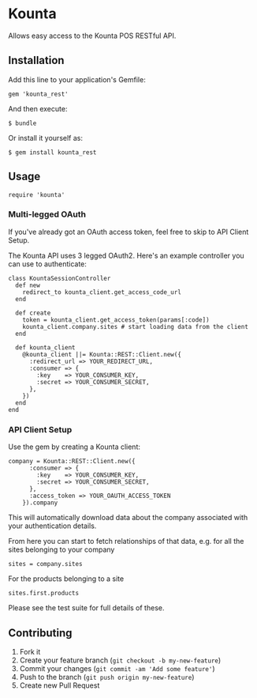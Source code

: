 # Kounta

Allows easy access to the Kounta POS RESTful API.

## Installation

Add this line to your application's Gemfile:

    gem 'kounta_rest'

And then execute:

    $ bundle

Or install it yourself as:

    $ gem install kounta_rest

## Usage

    require 'kounta'

### Multi-legged OAuth

If you've already got an OAuth access token, feel free to skip to API Client Setup.

The Kounta API uses 3 legged OAuth2. Here's an example controller you can use to authenticate:

    class KountaSessionController  
      def new
        redirect_to kounta_client.get_access_code_url
      end

      def create
        token = kounta_client.get_access_token(params[:code])
        kounta_client.company.sites # start loading data from the client
      end

      def kounta_client
        @kounta_client ||= Kounta::REST::Client.new({
          :redirect_url => YOUR_REDIRECT_URL,
          :consumer => {
            :key    => YOUR_CONSUMER_KEY,
            :secret => YOUR_CONSUMER_SECRET,
          },
        })
      end
    end

### API Client Setup

Use the gem by creating a Kounta client:

    company = Kounta::REST::Client.new({
          :consumer => {
            :key    => YOUR_CONSUMER_KEY,
            :secret => YOUR_CONSUMER_SECRET,
          },
          :access_token => YOUR_OAUTH_ACCESS_TOKEN
        }).company

This will automatically download data about the company associated with your authentication details.

From here you can start to fetch relationships of that data, e.g. for all the sites belonging to your company

    sites = company.sites

For the products belonging to a site

    sites.first.products

Please see the test suite for full details of these.

## Contributing

1. Fork it
2. Create your feature branch (`git checkout -b my-new-feature`)
3. Commit your changes (`git commit -am 'Add some feature'`)
4. Push to the branch (`git push origin my-new-feature`)
5. Create new Pull Request
